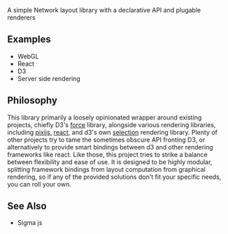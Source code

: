 A simple Network layout library with a declarative API and plugable renderers

## Examples
- WebGL
- React
- D3
- Server side rendering

## Philosophy
This library primarily a loosely opinionated wrapper around existing projects, chiefly D3's [force](https://github.com/d3/d3-force) library, alongside various rendering libraries, including [pixijs](https://www.pixijs.com), [react](https://reactjs.org/), and d3's own [selection](https://github.com/d3/d3-selection) rendering library.  Plenty of other projects try to tame the sometimes obscure API fronting D3, or alternatively to provide smart bindings between d3 and other rendering frameworks like react.  Like those, this project tries to strike a balance between flexibility and ease of use.  It is designed to be highly modular, splitting framework bindings from layout computation from graphical rendering, so if any of the provided solutions don't fit your specific needs, you can roll your own.

## See Also
- Sigma js
